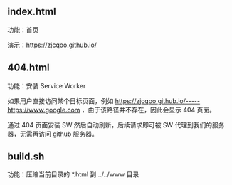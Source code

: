 ## index.html 

功能：首页

演示：https://zjcqoo.github.io/


## 404.html

功能：安装 Service Worker

如果用户直接访问某个目标页面，例如 https://zjcqoo.github.io/-----https://www.google.com ，由于该路径并不存在，因此会显示 404 页面。

通过 404 页面安装 SW 然后自动刷新，后续请求即可被 SW 代理到我们的服务器，无需再访问 github 服务器。


## build.sh

功能：压缩当前目录的 *.html 到 ../../www 目录
